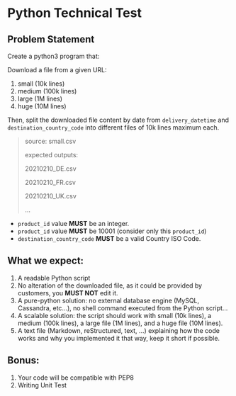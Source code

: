 # Python Technical Test

## Problem Statement
Create a python3 program that:

Download a file from a given URL:
1. small (10k lines)
2. medium (100k lines)
3. large (1M lines)
4. huge (10M lines)

Then, split the downloaded file content by date from `delivery_datetime` and `destination_country_code` into different files of 10k lines maximum each.

> source: small.csv
> 
> expected outputs:
> 
> 20210210_DE.csv
> 
> 20210210_FR.csv
> 
> 20210210_UK.csv
> 
> ...

- `product_id` value **MUST** be an integer.
- `product_id` value **MUST** be 10001 (consider only this `product_id`)
- `destination_country_code` **MUST** be a valid Country ISO Code.

## What we expect:

1. A readable Python script
2. No alteration of the downloaded file, as it could be provided by customers, you **MUST NOT** edit it.
3. A pure-python solution: no external database engine (MySQL, Cassandra, etc...), no shell command executed from the Python script...
4. A scalable solution: the script should work with small (10k lines), a medium (100k lines), a large file (1M lines), and a huge file (10M lines).
5. A text file (Markdown, reStructured, text, ...)  explaining how the code works and why you implemented it that way, keep it short if possible.

## Bonus:

1. Your code will be compatible with PEP8
2. Writing Unit Test
